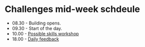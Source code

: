 # Challenges mid-week schdeule

- 08.30 - Building opens.
- 09.30 - Start of the day.
- 10.00 - [Possible skills workshop](../../pills/learning_at_makers.md#skills-workshops)
- 18.00 - [Daily feedback](../../pills/learning_at_makers.md#daily-feedback)
